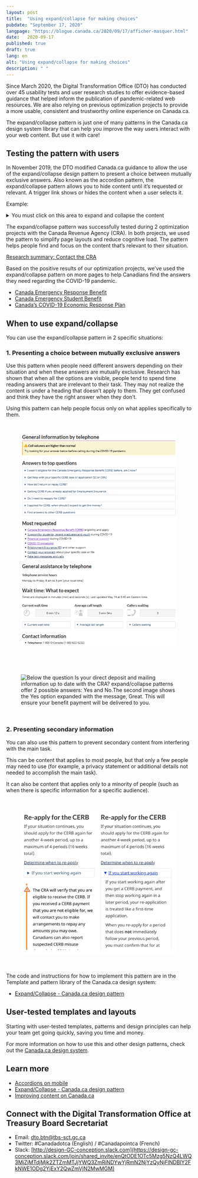 ```yaml
---
layout: post
title:  "Using expand/collapse for making choices"
pubdate: "September 17, 2020"
langpage: "https://blogue.canada.ca/2020/09/17/afficher-masquer.html"
date:   2020-09-17
published: true
draft: true
lang: en
alt: "Using expand/collapse for making choices"
description: " "
---
```

Since March 2020, the Digital Transformation Office (DTO) has conducted over 45 usability tests and user research studies to offer evidence-based guidance that helped inform the publication of pandemic-related web resources. We are also relying on previous optimization projects to provide a more usable, consistent and trustworthy online experience on Canada.ca. 

The expand/collapse pattern is just one of many patterns in the Canada.ca design system library that can help you improve the way users interact with your web content. But use it with care!

## Testing the pattern with users

In November 2019, the DTO modified Canada.ca guidance to allow the use of the expand/collapse design pattern to present a choice between mutually exclusive answers. Also known as the accordion pattern, the expand/collapse pattern allows you to hide content until it’s requested or relevant. A trigger link shows or hides the content when a user selects it.

<div class="pattern-demo mrgn-bttm-md">
  <p>Example:</p>
  <details>
    <summary>You must click on this area to expand and collapse the content</summary>
    <p>This text is hidden until it is revealed.</p>
  </details>
</div>

The expand/collapse pattern was successfully tested during 2 optimization projects with the Canada Revenue Agency (CRA). In both projects, we used the pattern to simplify page layouts and reduce cognitive load. The pattern helps people find and focus on the content that’s relevant to their situation.

[Research summary: Contact the CRA](https://blog.canada.ca/research-summaries/cra-contact-us-research-summary.html)

Based on the positive results of our optimization projects, we’ve used the expand/collapse pattern on more pages to help Canadians find the answers they need regarding the COVID-19 pandemic.

* [Canada Emergency Response Benefit](https://www.canada.ca/en/services/benefits/ei/cerb-application.html#payments)
* [Canada Emergency Student Benefit](https://www.canada.ca/en/revenue-agency/services/benefits/emergency-student-benefit/cesb-how-much.html)
* [Canada’s COVID-19 Economic Response Plan](https://www.canada.ca/en/department-finance/economic-response-plan.html)

## When to use expand/collapse

You can use the expand/collapse pattern in 2 specific situations:

### 1. Presenting a choice between mutually exclusive answers

Use this pattern when people need different answers depending on their situation and when these answers are mutually exclusive. Research has shown that when all the options are visible, people tend to spend time reading answers that are irrelevant to their task. They may not realize the content is under a heading that doesn’t apply to them. They get confused and think they have the right answer when they don’t.

Using this pattern can help people focus only on what applies specifically to them. 

<br><figure>
<img class="img-responsive border" alt=" General information by telephone page showing answers to most frequent call drivers at the top of the page (in expand/collapse pattern to minimize screen real estate) and wait times along with the contact phone number at the bottom of the page"
 src="/images/faq.png" width="500">
</figure><br>

<br><figure>
<img class="img-responsive border" alt=" Below the question Is your direct deposit and mailing information up to date with the CRA? expand/collapse patterns offer 2 possible answers: Yes and No.The second image shows the Yes option expanded with the message, Great. This will ensure your benefit payment will be delivered to you."
 src="/images/expand-collapse-1.jpg" width="500">
</figure><br>

### 2. Presenting secondary information

You can also use this pattern to prevent secondary content from interfering with the main task.

This can be content that applies to most people, but that only a few people may need to use (for example, a privacy statement or additional details not needed to accomplish the main task).

It can also be content that applies only to a minority of people (such as when there is specific information for a specific audience).

<br><figure>
<img class="img-responsive border" alt=" Heat map from an eye tracking study that shows how the eyes moved across and then down the page in a basic F pattern"
 src="/images/CERB.JPG" width="500">
</figure>
<br>

The code and instructions for how to implement this pattern are in the Template and pattern library of the Canada.ca design system: 
* [Expand/Collapse - Canada.ca design pattern](https://design.canada.ca/common-design-patterns/collapsible-content.html)

## User-tested templates and layouts

Starting with user-tested templates, patterns and design principles can help your team get going quickly, saving you time and money. 

For more information on how to use this and other design patterns, check out the [Canada.ca design system](https://www.canada.ca/en/government/about/design-system.html).

## Learn more

* [Accordions on mobile](https://www.nngroup.com/articles/mobile-accordions/)
* [Expand/Collapse - Canada.ca design pattern](https://design.canada.ca/common-design-patterns/collapsible-content.html)
* [Improving content on Canada.ca](https://blog.canada.ca/pages/project-overview.html)

## Connect with the Digital Transformation Office at Treasury Board Secretariat

* Email: [dto.btn@tbs-sct.gc.ca](mailto:dto.btn@tbs-sct.gc.ca)
* Twitter: #Canadadotca (English) / #Canadapointca (French)
* Slack: [http://design-GC-conception.slack.com](https://design-gc-conception.slack.com/join/shared_invite/enQtODE1OTc5Mzg5NzQ4LWQ3MjZjMTdjMjk2ZTZmMTJjYWQ3ZmRiNDYwYjRmN2NjYzQyNjFlNDBlY2FkNWE1ODg2YjExY2QwZmVjN2MwMGM)

